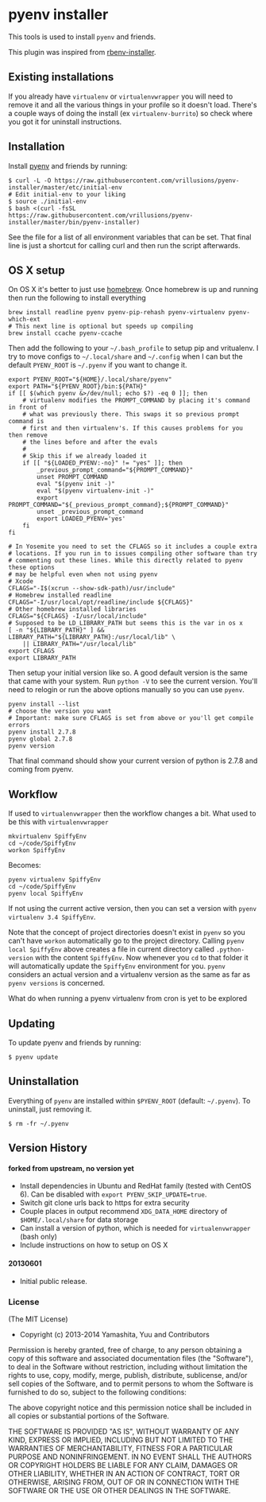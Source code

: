# pyenv installer

This tools is used to install `pyenv` and friends.

This plugin was inspired from [rbenv-installer](https://github.com/fesplugas/rbenv-installer).

## Existing installations

If you already have `virtualenv` or `virtualenvwrapper` you will need to remove it and all the various things in your profile so it doesn't load. There's a couple ways of doing the install (ex `virtualenv-burrito`) so check where you got it for uninstall instructions.

## Installation

Install [pyenv](https://github.com/yyuu/pyenv) and friends by running:

    $ curl -L -O https://raw.githubusercontent.com/vrillusions/pyenv-installer/master/etc/initial-env
    # Edit initial-env to your liking
    $ source ./initial-env
    $ bash <(curl -fsSL https://raw.githubusercontent.com/vrillusions/pyenv-installer/master/bin/pyenv-installer)

See the file for a list of all environment variables that can be set. That final line is just a shortcut for calling curl and then run the script afterwards.

## OS X setup

On OS X it's better to just use [homebrew](http://brew.sh).  Once homebrew is up and running then run the following to install everything

    brew install readline pyenv pyenv-pip-rehash pyenv-virtualenv pyenv-which-ext
    # This next line is optional but speeds up compiling
    brew install ccache pyenv-ccache

Then add the following to your `~/.bash_profile` to setup pip and vritualenv. I try to move configs to `~/.local/share` and `~/.config` when I can but the default `PYENV_ROOT` is `~/.pyenv` if you want to change it.

    export PYENV_ROOT="${HOME}/.local/share/pyenv"
    export PATH="${PYENV_ROOT}/bin:${PATH}"
    if [[ $(which pyenv &>/dev/null; echo $?) -eq 0 ]]; then
        # virtualenv modifies the PROMPT_COMMAND by placing it's command in front of
        # what was previously there. This swaps it so previous prompt command is
        # first and then virtualenv's. If this causes problems for you then remove
        # the lines before and after the evals
        #
        # Skip this if we already loaded it
        if [[ "${LOADED_PYENV:-no}" != "yes" ]]; then
            _previous_prompt_command="${PROMPT_COMMAND}"
            unset PROMPT_COMMAND
            eval "$(pyenv init -)"
            eval "$(pyenv virtualenv-init -)"
            export PROMPT_COMMAND="${_previous_prompt_command};${PROMPT_COMMAND}"
            unset _previous_prompt_command
            export LOADED_PYENV='yes'
        fi
    fi

    # In Yosemite you need to set the CFLAGS so it includes a couple extra
    # locations. If you run in to issues compiling other software than try
    # commenting out these lines. While this directly related to pyenv these options
    # may be helpful even when not using pyenv
    # Xcode
    CFLAGS="-I$(xcrun --show-sdk-path)/usr/include"
    # Homebrew installed readline
    CFLAGS="-I/usr/local/opt/readline/include ${CFLAGS}"
    # Other homebrew installed libraries
    CFLAGS="${CFLAGS} -I/usr/local/include"
    # Supposed to be LD_LIBRARY_PATH but seems this is the var in os x
    [ -n "${LIBRARY_PATH}" ] && LIBRARY_PATH="${LIBRARY_PATH}:/usr/local/lib" \
        || LIBRARY_PATH="/usr/local/lib"
    export CFLAGS
    export LIBRARY_PATH

Then setup your initial version like so.  A good default version is the same that came with your system.  Run `python -V` to see the current version. You'll need to relogin or run the above options manually so you can use `pyenv`.

    pyenv install --list
    # choose the version you want
    # Important: make sure CFLAGS is set from above or you'll get compile errors
    pyenv install 2.7.8
    pyenv global 2.7.8
    pyenv version

That final command should show your current version of python is 2.7.8 and coming from pyenv.

## Workflow

If used to `virtualenvwrapper` then the workflow changes a bit. What used to be this with `virtualenvwrapper`

    mkvirtualenv SpiffyEnv
    cd ~/code/SpiffyEnv
    workon SpiffyEnv

Becomes:

    pyenv virtualenv SpiffyEnv
    cd ~/code/SpiffyEnv
    pyenv local SpiffyEnv

If not using the current active version, then you can set a version with `pyenv virtualenv 3.4 SpiffyEnv`.

Note that the concept of project directories doesn't exist in `pyenv` so you can't have `workon` automatically go to the project directory. Calling `pyenv local SpiffyEnv` above creates a file in current directory called `.python-version` with the content `SpiffyEnv`. Now whenever you `cd` to that folder it will automatically update the `SpiffyEnv` environment for you. `pyenv` considers an actual version and a virtualenv version as the same as far as `pyenv versions` is concerned.

What do when running a pyenv virtualenv from cron is yet to be explored

## Updating

To update pyenv and friends by running:

    $ pyenv update

## Uninstallation

Everything of `pyenv` are installed within `$PYENV_ROOT` (default: `~/.pyenv`). To uninstall, just removing it.

    $ rm -fr ~/.pyenv

## Version History

#### forked from upstream, no version yet

* Install dependencies in Ubuntu and RedHat family (tested with CentOS 6). Can be disabled with `export PYENV_SKIP_UPDATE=true`.
* Switch git clone urls back to https for extra security
* Couple places in output recommend `XDG_DATA_HOME` directory of `$HOME/.local/share` for data storage
* Can install a version of python, which is needed for `virtualenvwrapper` (bash only)
* Include instructions on how to setup on OS X

#### 20130601

 * Initial public release.

### License

(The MIT License)

* Copyright (c) 2013-2014 Yamashita, Yuu and Contributors

Permission is hereby granted, free of charge, to any person obtaining
a copy of this software and associated documentation files (the
"Software"), to deal in the Software without restriction, including
without limitation the rights to use, copy, modify, merge, publish,
distribute, sublicense, and/or sell copies of the Software, and to
permit persons to whom the Software is furnished to do so, subject to
the following conditions:

The above copyright notice and this permission notice shall be
included in all copies or substantial portions of the Software.

THE SOFTWARE IS PROVIDED "AS IS", WITHOUT WARRANTY OF ANY KIND,
EXPRESS OR IMPLIED, INCLUDING BUT NOT LIMITED TO THE WARRANTIES OF
MERCHANTABILITY, FITNESS FOR A PARTICULAR PURPOSE AND
NONINFRINGEMENT. IN NO EVENT SHALL THE AUTHORS OR COPYRIGHT HOLDERS BE
LIABLE FOR ANY CLAIM, DAMAGES OR OTHER LIABILITY, WHETHER IN AN ACTION
OF CONTRACT, TORT OR OTHERWISE, ARISING FROM, OUT OF OR IN CONNECTION
WITH THE SOFTWARE OR THE USE OR OTHER DEALINGS IN THE SOFTWARE.

